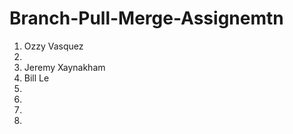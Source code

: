 # Branch-Pull-Merge-Assignemtn

1. Ozzy Vasquez
2. 
3. Jeremy Xaynakham
4. Bill Le
5. 
6. 
7. 
8. 


